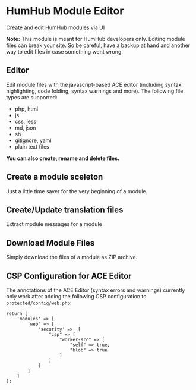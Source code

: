 # HumHub Module Editor
Create and edit HumHub modules via UI

**Note:** This module is meant for HumHub developers only. Editing module files can break your site.
So be careful, have a backup at hand and another way to edit files in case something went wrong.

## Editor
Edit module files with the javascript-based ACE editor (including syntax highlighting, code folding, syntax warnings and more).
The following file types are supported:

- php, html
- js
- css, less
- md, json
- sh
- gitignore, yaml
- plain text files

**You can also create, rename and delete files.**

## Create a module sceleton
Just a little time saver for the very beginning of a module.

## Create/Update translation files
Extract module messages for a module

## Download Module Files
Simply download the files of a module as ZIP archive.

## CSP Configuration for ACE Editor
The annotations of the ACE Editor (syntax errors and warnings) currently only work after adding the following CSP configuration to `protected/config/web.php`:
```
return [
    'modules' => [
        'web' => [
            'security' =>  [
                "csp" => [
                    "worker-src" => [
                        "self" => true,
                        "blob" => true
                    ]
                ]
            ]
        ]
    ]
];
```

